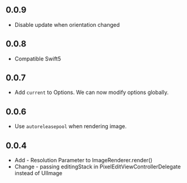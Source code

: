 ## 0.0.9

- Disable update when orientation changed

## 0.0.8

- Compatible Swift5

## 0.0.7

- Add `current` to Options. We can now modify options globally.

## 0.0.6

- Use `autoreleasepool` when rendering image.

## 0.0.4

- Add - Resolution Parameter to ImageRenderer.render()
- Change - passing editingStack in PixelEditViewControllerDelegate instead of UIImage
